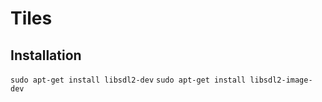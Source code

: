 # Tiles

## Installation

`sudo apt-get install libsdl2-dev`
`sudo apt-get install libsdl2-image-dev`
